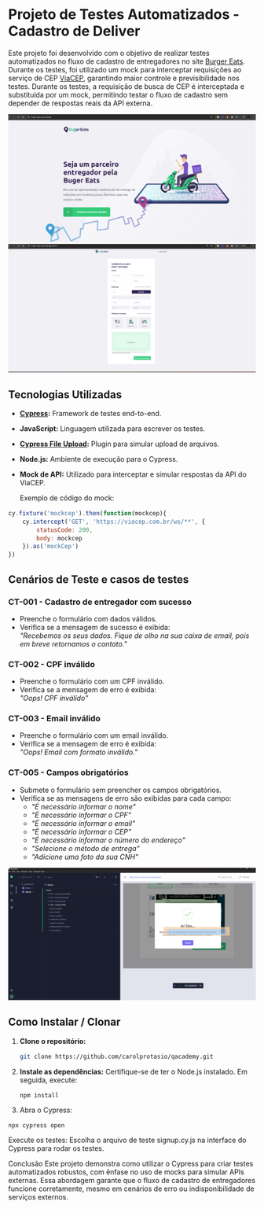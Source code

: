 # Projeto de Testes Automatizados - Cadastro de Deliver

Este projeto foi desenvolvido com o objetivo de realizar testes automatizados no fluxo de cadastro de entregadores no site [Burger Eats](https://buger-eats-qa.vercel.app/deliver). Durante os testes, foi utilizado um mock para interceptar requisições ao serviço de CEP [ViaCEP](https://viacep.com.br), garantindo maior controle e previsibilidade nos testes.
Durante os testes, a requisição de busca de CEP é interceptada e substituída por um mock, permitindo testar o fluxo de cadastro sem depender de respostas reais da API externa.

<img src="https://github.com/carolprotasio/qacademy/blob/main/cypress/fixtures/images/homepage.png" alt="web" width="600"/>
<img src="https://github.com/carolprotasio/qacademy/blob/main/cypress/fixtures/images/cadastro.png" alt="web" width="600"/>

## Tecnologias Utilizadas
- **[Cypress](https://www.cypress.io/):** Framework de testes end-to-end.
- **JavaScript:** Linguagem utilizada para escrever os testes.
- **[Cypress File Upload](https://www.npmjs.com/package/cypress-file-upload):** Plugin para simular upload de arquivos.
- **Node.js:** Ambiente de execução para o Cypress.
- **Mock de API:** Utilizado para interceptar e simular respostas da API do ViaCEP.

  Exemplo de código do mock:
```javascript
cy.fixture('mockcep').then(function(mockcep){
    cy.intercept('GET', 'https://viacep.com.br/ws/**', {
        statusCode: 200,
        body: mockcep
    }).as('mockCep')
})
```

## Cenários de Teste e casos de testes
### CT-001 - Cadastro de entregador com sucesso
- Preenche o formulário com dados válidos.
- Verifica se a mensagem de sucesso é exibida:  
  _"Recebemos os seus dados. Fique de olho na sua caixa de email, pois em breve retornamos o contato."_

### CT-002 - CPF inválido
- Preenche o formulário com um CPF inválido.
- Verifica se a mensagem de erro é exibida:  
  _"Oops! CPF inválido"_

### CT-003 - Email inválido
- Preenche o formulário com um email inválido.
- Verifica se a mensagem de erro é exibida:  
  _"Oops! Email com formato inválido."_

### CT-005 - Campos obrigatórios
- Submete o formulário sem preencher os campos obrigatórios.
- Verifica se as mensagens de erro são exibidas para cada campo:
  - _"É necessário informar o nome"_
  - _"É necessário informar o CPF"_
  - _"É necessário informar o email"_
  - _"É necessário informar o CEP"_
  - _"É necessário informar o número do endereço"_
  - _"Selecione o método de entrega"_
  - _"Adicione uma foto da sua CNH"_
 
<img src="https://github.com/carolprotasio/qacademy/blob/main/cypress/fixtures/images/cy_all_tests.png" alt="web" width="600"/>
 
## Como Instalar / Clonar
1. **Clone o repositório:**
   ```bash
   git clone https://github.com/carolprotasio/qacademy.git
2. **Instale as dependências:** Certifique-se de ter o Node.js instalado. Em seguida, execute:
   ```
   npm install
    ```

3. Abra o Cypress:
  ```
  npx cypress open
  ```
Execute os testes: Escolha o arquivo de teste signup.cy.js na interface do Cypress para rodar os testes.

Conclusão
Este projeto demonstra como utilizar o Cypress para criar testes automatizados robustos, com ênfase no uso de mocks para simular APIs externas. Essa abordagem garante que o fluxo de cadastro de entregadores funcione corretamente, mesmo em cenários de erro ou indisponibilidade de serviços externos.
